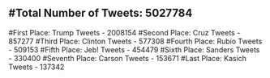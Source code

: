 #Total Number of Tweets: 5027784 
---
#First Place: Trump Tweets - 2008154
#Second Place: Cruz Tweets - 857277
#Third Place: Clinton Tweets - 577308
#Fourth Place: Rubio Tweets - 509153
#Fifth Place: Jeb! Tweets - 454479
#Sixth Place: Sanders Tweets - 330400
#Seventh Place: Carson Tweets - 153671
#Last Place: Kasich Tweets - 137342
